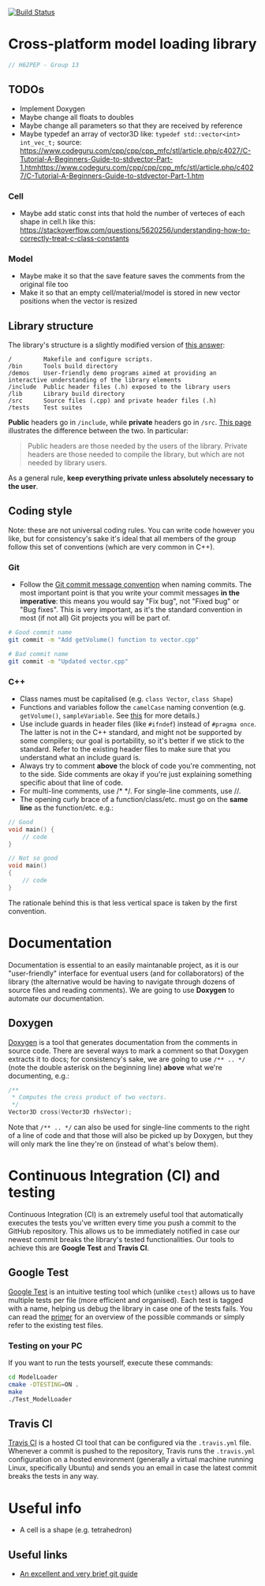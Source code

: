 [![Build Status](https://travis-ci.com/rdimaio/ModelLoader.svg?token=GZpV6k64pFgseGbhWU1L&branch=master)](https://travis-ci.com/rdimaio/ModelLoader)

# Cross-platform model loading library

```cpp
// H62PEP - Group 13
```

## TODOs
- Implement Doxygen
- Maybe change all floats to doubles
- Maybe change all parameters so that they are received by reference
- Maybe typedef an array of vector3D like:
```typedef std::vector<int> int_vec_t;``` source:  https://www.codeguru.com/cpp/cpp/cpp_mfc/stl/article.php/c4027/C-Tutorial-A-Beginners-Guide-to-stdvector-Part-1.htmhttps://www.codeguru.com/cpp/cpp/cpp_mfc/stl/article.php/c4027/C-Tutorial-A-Beginners-Guide-to-stdvector-Part-1.htm

### Cell
- Maybe add static const ints that hold the number of verteces of each shape in cell.h
like this: https://stackoverflow.com/questions/5620256/understanding-how-to-correctly-treat-c-class-constants

### Model
- Maybe make it so that the save feature saves the comments from the original file too
- Make it so that an empty cell/material/model is stored in new vector positions when the vector is resized

## Library structure
The library's structure is a slightly modified version of [this answer](https://stackoverflow.com/a/1398594):

```
/         Makefile and configure scripts.
/bin      Tools build directory
/demos    User-friendly demo programs aimed at providing an interactive understanding of the library elements
/include  Public header files (.h) exposed to the library users
/lib      Library build directory
/src      Source files (.cpp) and private header files (.h)
/tests    Test suites
```

**Public** headers go in ```/include```, while **private** headers go in ```/src```.
[This page](https://stackoverflow.com/questions/2272735/private-public-header-example) illustrates
the difference between the two. In particular:

>Public headers are those needed by the users of the library. 
>Private headers are those needed to compile the library, 
>but which are not needed by library users.

As a general rule, **keep everything private unless absolutely necessary to the user**.

## Coding style

Note: these are not universal coding rules. 
You can write code however you like, but for consistency's sake it's ideal that
all members of the group follow this set of conventions (which are very common in C++).

### Git
- Follow the [Git commit message convention](https://gist.github.com/robertpainsi/b632364184e70900af4ab688decf6f53)
when naming commits. The most important point is that you write your commit messages **in the imperative**: this means
you would say "Fix bug", not "Fixed bug" or "Bug fixes". This is very important, as it's the standard convention
in most (if not all) Git projects you will be part of.
```bash
# Good commit name
git commit -m "Add getVolume() function to vector.cpp"

# Bad commit name
git commit -m "Updated vector.cpp"
```

### C++
- Class names must be capitalised (e.g. ```class Vector```, ```class Shape```)
- Functions and variables follow the ```camelCase``` naming convention (e.g. ```getVolume()```, ```sampleVariable```. 
See [this](https://en.wikipedia.org/wiki/Camel_case) for more details.)
- Use include guards in header files (like ```#ifndef```) instead of ```#pragma once```.
The latter is not in the C++ standard, and might not be supported by some compilers;
our goal is portability, so it's better if we stick to the standard.
Refer to the existing header files to make sure that you understand what an include guard is.
- Always try to comment **above** the block of code you're commenting, not to the side.
Side comments are okay if you're just explaining something specific about that line of code.
- For multi-line comments, use /* */. For single-line comments, use //.
- The opening curly brace of a function/class/etc. must go on the **same line** as the function/etc. e.g.:
```cpp
// Good
void main() {
    // code
}

// Not so good
void main()
{
    // code
}
```
The rationale behind this is that less vertical space is taken by the first convention.

# Documentation
Documentation is essential to an easily maintanable project, as it
is our "user-friendly" interface for eventual users (and for collaborators) 
of the library (the alternative would be having to navigate 
through dozens of source files and reading comments).
We are going to use **Doxygen** to automate our documentation.

## Doxygen
[Doxygen](http://www.doxygen.org/) is a tool that generates documentation from
the comments in source code. There are several ways to mark a comment so that
Doxygen extracts it to docs; for consistency's sake, 
we are going to use ```/** .. */``` (note the double asterisk on
the beginning line) **above** what we're documenting, e.g.:
```cpp
/**
 * Computes the cross product of two vectors.
 */
Vector3D cross(Vector3D rhsVector);
```
Note that ```/** .. */``` can also be used for single-line comments to the
right of a line of code and that those will also be picked up by Doxygen, 
but they will only mark the line they're on (instead of what's below them).

# Continuous Integration (CI) and testing
Continuous Integration (CI) is an extremely useful tool that automatically
executes the tests you've written every time you push a commit to the GitHub repository.
This allows us to be immediately notified in case our newest commit breaks the library's
tested functionalities. Our tools to achieve this are **Google Test** and **Travis CI**.

## Google Test
[Google Test](https://github.com/google/googletest) is an intuitive testing tool
which (unlike ```ctest```) allows us to have multiple tests per file 
(more efficient and organised). Each test is tagged with a name, helping us debug
the library in case one of the tests fails.
You can read the [primer](https://github.com/google/googletest/blob/master/googletest/docs/primer.md)
for an overview of the possible commands or simply refer to the existing test files.

### Testing on your PC
If you want to run the tests yourself, execute these commands:
```bash
cd ModelLoader
cmake -DTESTING=ON .
make
./Test_ModelLoader
```

## Travis CI
[Travis CI](https://travis-ci.com/) is a hosted CI tool that can be configured via
the ```.travis.yml``` file. Whenever a commit is pushed to the repository, Travis
runs the ```.travis.yml``` configuration on a hosted environment (generally
a virtual machine running Linux, specifically Ubuntu) and sends you an email 
in case the latest commit breaks the tests in any way.

# Useful info

- A cell is a shape (e.g. tetrahedron)

## Useful links

- [An excellent and very brief git guide](http://rogerdudler.github.io/git-guide/)
